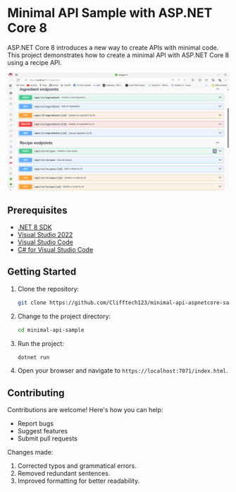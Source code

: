
# Minimal API Sample with ASP.NET Core 8

ASP.NET Core 8 introduces a new way to create APIs with minimal code. This project demonstrates how to create a minimal API with ASP.NET Core 8 using a recipe API.

![Minimal API](/Assets/API.png)

## Prerequisites

- [.NET 8 SDK](https://dotnet.microsoft.com/download/dotnet/8.0)
- [Visual Studio 2022](https://visualstudio.microsoft.com/downloads/)
- [Visual Studio Code](https://code.visualstudio.com/)
- [C# for Visual Studio Code](https://marketplace.visualstudio.com/items?itemName=ms-dotnettools.csharp)

## Getting Started

1. Clone the repository:

    ```bash
    git clone https://github.com/Clifftech123/minimal-api-aspnetcore-sample
    ```

2. Change to the project directory:

    ```bash
    cd minimal-api-sample
    ```

3. Run the project:

    ```bash
    dotnet run
    ```

4. Open your browser and navigate to `https://localhost:7071/index.html`.

## Contributing

Contributions are welcome! Here's how you can help:

- Report bugs
- Suggest features
- Submit pull requests


Changes made:
1. Corrected typos and grammatical errors.
2. Removed redundant sentences.
3. Improved formatting for better readability.

